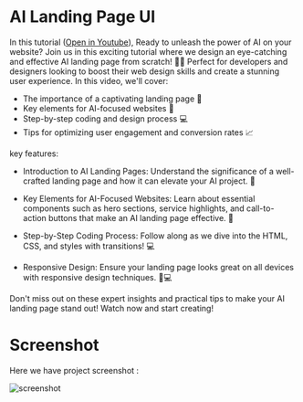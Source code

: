 # AI Landing Page UI

In this tutorial ([Open in Youtube](https://youtu.be/E5IbE7OGBQk)), Ready to unleash the power of AI on your website? Join us in this exciting tutorial where we design an eye-catching and effective AI landing page from scratch! 🤖✨ Perfect for developers and designers looking to boost their web design skills and create a stunning user experience. In this video, we'll cover:

- The importance of a captivating landing page 🎨
- Key elements for AI-focused websites 🌟
- Step-by-step coding and design process 💻
- Tips for optimizing user engagement and conversion rates 📈

key features:

- Introduction to AI Landing Pages: Understand the significance of a well-crafted landing page and how it can elevate your AI project. 🎨

- Key Elements for AI-Focused Websites: Learn about essential components such as hero sections, service highlights, and call-to-action buttons that make an AI landing page effective. 🌟

- Step-by-Step Coding Process: Follow along as we dive into the HTML, CSS, and styles with transitions! 💻

- Responsive Design: Ensure your landing page looks great on all devices with responsive design techniques. 📱💻

Don't miss out on these expert insights and practical tips to make your AI landing page stand out! Watch now and start creating!

# Screenshot
Here we have project screenshot :

![screenshot](screenshot.png)